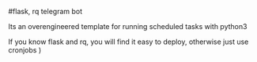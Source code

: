 #flask, rq telegram bot

Its an overengineered template for running scheduled tasks with python3

If you know flask and rq, you will find it easy to deploy, otherwise just use cronjobs )
